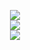 <p align=center>
   <a href="https://twitter.com/neelabalan/">
    <img src="https://img.shields.io/badge/Twitter-1DA1F2?style=for-the-badge&logo=twitter&logoColor=white" />
  </a>
  <br>
  <img src="https://github-readme-stats.vercel.app/api/top-langs/?username=neelabalan&layout=compact&title_color=fff&icon_color=79ff97&text_color=9f9f9f&bg_color=0d1117"/>
  <br>
  <img src="https://github-readme-stats.vercel.app/api?username=neelabalan&show_icons=true&title_color=fff&icon_color=42a7f5&text_color=9f9f9f&bg_color=0d1117"/>

</p>


